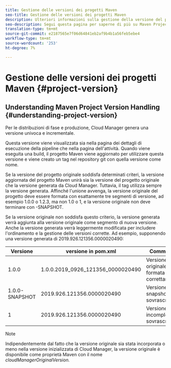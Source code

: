 ```yaml
---
title: Gestione delle versioni dei progetti Maven
seo-title: Gestione delle versioni dei progetti Maven
description: Ulteriori informazioni sulla gestione della versione del progetto Paradiso.
seo-description: Segui questa pagina per saperne di più su Maven Project Version Handling.
translation-type: tm+mt
source-git-commit: e2187565e7f06d64841eb2af9b4b1a56feb5ebe4
workflow-type: tm+mt
source-wordcount: '253'
ht-degree: 7%

---
```



# Gestione delle versioni dei progetti Maven {#project-version}

## Understanding Maven Project Version Handling {#understanding-project-version}

Per le distribuzioni di fase e produzione, Cloud Manager genera una versione univoca e incrementale.

Questa versione viene visualizzata sia nella pagina dei dettagli di esecuzione della pipeline che nella pagina dell&#39;attività. Quando viene eseguita una build, il progetto Maven viene aggiornato per utilizzare questa versione e viene creato un tag nel repository git con quella versione come nome.

Se la versione del progetto originale soddisfa determinati criteri, la versione aggiornata del progetto Maven unirà sia la versione del progetto originale che la versione generata da Cloud Manager. Tuttavia, il tag utilizza sempre la versione generata. Affinché l&#39;unione avvenga, la versione originale del progetto deve essere formata con esattamente tre segmenti di versione, ad esempio 1.0.0 o 1.2.3, ma non 1.0 o 1, e la versione originale non deve terminare con -SNAPSHOT.

Se la versione originale non soddisfa questo criterio, la versione generata verrà aggiunta alla versione originale come segmento di nuova versione. Anche la versione generata verrà leggermente modificata per includere l&#39;ordinamento e la gestione delle versioni corrette. Ad esempio, supponendo una versione generata di 2019.926.121356.0000020490:

| **Versione** | **versione in pom.xml** | **Commento** |
|---|---|---|
| 1.0.0 | 1.0.0.2019_0926_121356_0000020490 | Versione originale formata correttamente |
| 1.0.0-SNAPSHOT | 2019.926.121356.0000020490 | Versione snapshot, sovrascritta |
| 1 | 2019.926.121356.0000020490 | Versione incompleta, sovrascritta |

>[!NOTE]
>
>Indipendentemente dal fatto che la versione originale sia stata incorporata o meno nella versione inizializzata di Cloud Manager, la versione originale è disponibile come proprietà Maven con il nome *cloudManagerOriginalVersion.*
